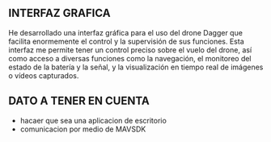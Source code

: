 ## INTERFAZ GRAFICA

He desarrollado una interfaz gráfica para el uso del drone Dagger que facilita enormemente el control y la supervisión de sus funciones. Esta interfaz me permite tener un control preciso sobre el vuelo del drone, así como acceso a diversas funciones como la navegación, el monitoreo del estado de la batería y la señal, y la visualización en tiempo real de imágenes o vídeos capturados.

## DATO A TENER EN CUENTA 

* hacaer que sea una aplicacion de escritorio
* comunicacion por medio de MAVSDK 
  
